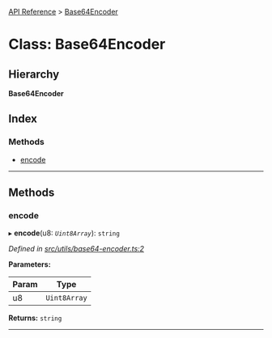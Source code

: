 [API Reference](../README.md) > [Base64Encoder](../classes/base64encoder.md)

# Class: Base64Encoder

## Hierarchy

**Base64Encoder**

## Index

### Methods

* [encode](base64encoder.md#encode)

---

## Methods

<a id="encode"></a>

###  encode

▸ **encode**(u8: *`Uint8Array`*): `string`

*Defined in [src/utils/base64-encoder.ts:2](https://github.com/repux/repux-lib/blob/7768859/src/utils/base64-encoder.ts#L2)*

**Parameters:**

| Param | Type |
| ------ | ------ |
| u8 | `Uint8Array` |

**Returns:** `string`

___

